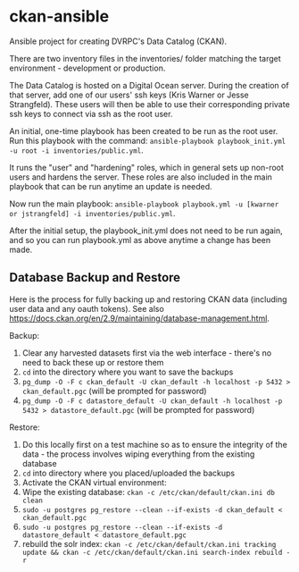 # ckan-ansible

Ansible project for creating DVRPC's Data Catalog (CKAN).

There are two inventory files in the inventories/ folder matching the target environment - development or production.

The Data Catalog is hosted on a Digital Ocean server. During the creation of that server, add one of our users' ssh keys (Kris Warner or Jesse Strangfeld). These users will then be able to use their corresponding private ssh keys to connect via ssh as the root user.

An initial, one-time playbook has been created to be run as the root user. Run this playbook with the command: `ansible-playbook playbook_init.yml -u root -i inventories/public.yml`.

It runs the "user" and "hardening" roles, which in general sets up non-root users and hardens the server. These roles are also included in the main playbook that can be run anytime an update is needed.

Now run the main playbook: `ansible-playbook playbook.yml -u [kwarner or jstrangfeld] -i inventories/public.yml`.

After the initial setup, the playbook_init.yml does not need to be run again, and so you can run playbook.yml as above anytime a change has been made.

## Database Backup and Restore

Here is the process for fully backing up and restoring CKAN data (including user data and any oauth tokens). See also <https://docs.ckan.org/en/2.9/maintaining/database-management.html>.

Backup:
  1. Clear any harvested datasets first via the web interface - there's no need to back these up or restore them
  2. `cd` into the directory where you want to save the backups
  3. `pg_dump -O -F c ckan_default -U ckan_default -h localhost -p 5432 > ckan_default.pgc` (will be prompted for password)
  4. `pg_dump -O -F c datastore_default -U ckan_default -h localhost -p 5432 > datastore_default.pgc` (will be prompted for password)

Restore:
  1. Do this locally first on a test machine so as to ensure the integrity of the data - the process involves wiping everything from the existing database
  2. `cd` into directory where you placed/uploaded the backups
  3. Activate the CKAN virtual environment:
  4. Wipe the existing database: `ckan -c /etc/ckan/default/ckan.ini db clean`
  5. `sudo -u postgres pg_restore --clean --if-exists -d ckan_default < ckan_default.pgc`
  6. `sudo -u postgres pg_restore --clean --if-exists -d datastore_default < datastore_default.pgc`
  7. rebuild the solr index: `ckan -c /etc/ckan/default/ckan.ini tracking update && ckan -c /etc/ckan/default/ckan.ini search-index rebuild -r`
